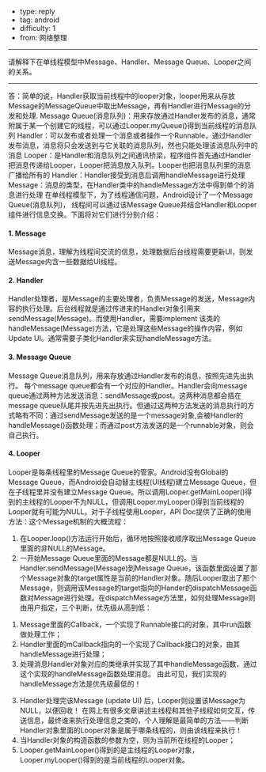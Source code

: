 - type: reply
- tag: android
- difficulty:  1
- from: 网络整理

--------

请解释下在单线程模型中Message、Handler、Message Queue、Looper之间的关系。

---------

答：简单的说，Handler获取当前线程中的looper对象，looper用来从存放Message的MessageQueue中取出Message，再有Handler进行Message的分发和处理.
Message Queue(消息队列)：用来存放通过Handler发布的消息，通常附属于某一个创建它的线程，可以通过Looper.myQueue()得到当前线程的消息队列
Handler：可以发布或者处理一个消息或者操作一个Runnable，通过Handler发布消息，消息将只会发送到与它关联的消息队列，然也只能处理该消息队列中的消息
Looper：是Handler和消息队列之间通讯桥梁，程序组件首先通过Handler把消息传递给Looper，Looper把消息放入队列。Looper也把消息队列里的消息广播给所有的
Handler：Handler接受到消息后调用handleMessage进行处理
Message：消息的类型，在Handler类中的handleMessage方法中得到单个的消息进行处理
在单线程模型下，为了线程通信问题，Android设计了一个Message Queue(消息队列)， 线程间可以通过该Message Queue并结合Handler和Looper组件进行信息交换。下面将对它们进行分别介绍：
#### 1. Message
Message消息，理解为线程间交流的信息，处理数据后台线程需要更新UI，则发送Message内含一些数据给UI线程。
#### 2. Handler
Handler处理者，是Message的主要处理者，负责Message的发送，Message内容的执行处理。后台线程就是通过传进来的Handler对象引用来sendMessage(Message)。而使用Handler，需要implement 该类的 handleMessage(Message)方法，它是处理这些Message的操作内容，例如Update UI。通常需要子类化Handler来实现handleMessage方法。
#### 3. Message Queue
Message Queue消息队列，用来存放通过Handler发布的消息，按照先进先出执行。
每个message queue都会有一个对应的Handler。Handler会向message queue通过两种方法发送消息：sendMessage或post。这两种消息都会插在message queue队尾并按先进先出执行。但通过这两种方法发送的消息执行的方式略有不同：通过sendMessage发送的是一个message对象,会被Handler的handleMessage()函数处理；而通过post方法发送的是一个runnable对象，则会自己执行。
#### 4. Looper
Looper是每条线程里的Message Queue的管家。Android没有Global的Message Queue，而Android会自动替主线程(UI线程)建立Message Queue，但在子线程里并没有建立Message Queue。所以调用Looper.getMainLooper()得到的主线程的Looper不为NULL，但调用Looper.myLooper()得到当前线程的Looper就有可能为NULL。对于子线程使用Looper，API Doc提供了正确的使用方法：这个Message机制的大概流程：
1. 在Looper.loop()方法运行开始后，循环地按照接收顺序取出Message Queue里面的非NULL的Message。
2. 一开始Message Queue里面的Message都是NULL的。当Handler.sendMessage(Message)到Message Queue，该函数里面设置了那个Message对象的target属性是当前的Handler对象。随后Looper取出了那个Message，则调用该Message的target指向的Hander的dispatchMessage函数对Message进行处理。在dispatchMessage方法里，如何处理Message则由用户指定，三个判断，优先级从高到低：
1) Message里面的Callback，一个实现了Runnable接口的对象，其中run函数做处理工作；
2) Handler里面的mCallback指向的一个实现了Callback接口的对象，由其handleMessage进行处理；
3) 处理消息Handler对象对应的类继承并实现了其中handleMessage函数，通过这个实现的handleMessage函数处理消息。
由此可见，我们实现的handleMessage方法是优先级最低的！
3. Handler处理完该Message (update UI) 后，Looper则设置该Message为NULL，以便回收！
在网上有很多文章讲述主线程和其他子线程如何交互，传送信息，最终谁来执行处理信息之类的，个人理解是最简单的方法——判断Handler对象里面的Looper对象是属于哪条线程的，则由该线程来执行！
1. 当Handler对象的构造函数的参数为空，则为当前所在线程的Looper；
2. Looper.getMainLooper()得到的是主线程的Looper对象，Looper.myLooper()得到的是当前线程的Looper对象。


